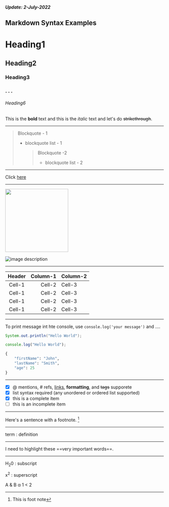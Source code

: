 ##### _Update: 2-July-2022_

<!-- Followed git hub favorate markdown -->

<!-- Headings. -->

## Markdown Syntax Examples

# Heading1

## Heading2

### Heading3

### . . .

###### Heading6

## <!-- Line-->

This is the **bold** text and this is the _italic_ text and let's do ~~strikethrough~~.

---

<!-- Blockquote -->

> Blockquote - 1
>
> -   blockquote list - 1
>     > Blockquote -2
>     >
>     > -   blockquote list - 2

---

<!--Link -->

Click [here](https://carolinau.edu)

---

<!-- Image -->
<img src= "https://i.pinimg.com/originals/3f/96/16/3f9616b9dde12992d254aa30613939da.jpg" width = 200>

![image description](https://i.pinimg.com/originals/3f/96/16/3f9616b9dde12992d254aa30613939da.jpg)

---

<!-- Table -->

| Header | Column-1 | Column-2 |
| :----: | -------: | :------- |
| Cell-1 |   Cell-2 | Cell-3   |
| Cell-1 |   Cell-2 | Cell-3   |
| Cell-1 |   Cell-2 | Cell-3   |
| Cell-1 |   Cell-2 | Cell-3   |

---

<!-- Fenced Code Block-->

<!-- Code -->

To print message int hte console, use `console.log('your message')` and ....

```java
System.out.println("Hello World");
```

```js
console.log("Hello World");
```

```py
{
    "firstName": "John",
    "lastName": "Smith",
    "age": 25
}
```

---

<!-- Task List-->

-   [x] @ mentions, # refs, [links](), **formatting**, and <del>tags</del> supporete
-   [x] list syntax required (any unordered or ordered list supported)
-   [x] this is a complete item
-   [ ] this is an incomplete item

---

<!-- Footnote-->

Here's a sentence with a footnote. [^1]

---

<!-- Definition List -->

term
: definition

---

<!-- Highlight -->

I need to highlight these ==very important words==.

---

<!--Subscript -->

H<sub>2</sub>0 : subscript

<!--Superscript -->

x<sup>2</sup> : superscript

A & B
&alpha;
1 < 2

[^1]: This is foot note
